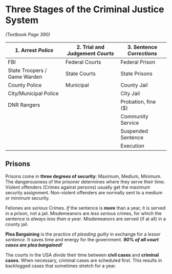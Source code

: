 # Three Stages of the Criminal Justice System
*(Textbook Page 390)*

| 1. Arrest ***Police*** | 2. Trial and Judgement ***Courts*** | 3. Sentence ***Corrections*** |
| --- | --- | --- |
| FBI | Federal Courts | Federal Prison |
| State Troopers / Game Warden | State Courts | State Prisons |
| County Police | Municipal | County Jail |
| City/Municipal Police | | City Jail |
| DNR Rangers | |  Probation, fine ($) |
| | | Community Service |
| | | Suspended Sentence |
| | | Execution |

## Prisons	
Prisons come in **three degrees of security**: Maximum, Medium, Minimum. The dangerousness of the prisoner determines where they serve their time. Violent offenders (Crimes against persons) usually get the maximum security assignment. Non-violent offenders are normally sent to a medium or minimum security.

Feliones are *serious* Crimes. *If* the sentence is **more** than a year, it is served in a *prison*, not a jail. Misdemeanors are *less serious* crimes, for which the sentence is *always less than a year*. Misdemeanors are served (if at all) in a county jail.

**Plea Bargaining** is the practice of *pleading guilty* in exchange for a *lesser sentence*. It saves time and energy for the government. ***90% of all court cases are plea bargained!***

The courts in the USA *divide* their time between **civil cases** and **criminal cases**. When necessary, criminal cases are scheduled first. This results in backlogged cases that sometimes stretch for a year.


<!--stackedit_data:
eyJoaXN0b3J5IjpbLTE4MjUwNTM0MTAsLTIwNjM4MDgwODldfQ
==
-->